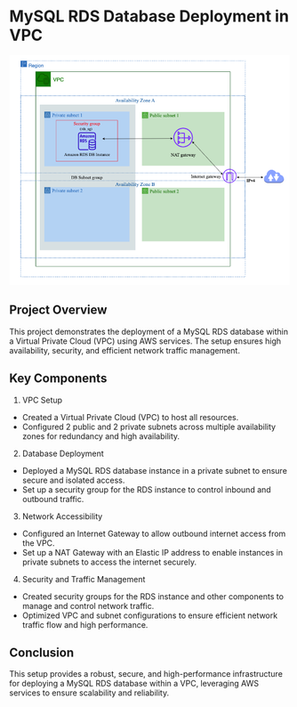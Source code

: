# MySQL RDS Database Deployment in VPC

![MYSQLRDSIMAGE](./MYSQL%20RDS.png)

## Project Overview

This project demonstrates the deployment of a MySQL RDS database within a Virtual Private Cloud (VPC) using AWS services. The setup ensures high availability, security, and efficient network traffic management.

## Key Components

1. VPC Setup

- Created a Virtual Private Cloud (VPC) to host all resources.
- Configured 2 public and 2 private subnets across multiple availability zones for redundancy and high availability.

2. Database Deployment

- Deployed a MySQL RDS database instance in a private subnet to ensure secure and isolated access.
- Set up a security group for the RDS instance to control inbound and outbound traffic.

3. Network Accessibility

- Configured an Internet Gateway to allow outbound internet access from the VPC.
- Set up a NAT Gateway with an Elastic IP address to enable instances in private subnets to access the internet securely.

4. Security and Traffic Management

- Created security groups for the RDS instance and other components to manage and control network traffic.
- Optimized VPC and subnet configurations to ensure efficient network traffic flow and high performance.

## Conclusion

This setup provides a robust, secure, and high-performance infrastructure for deploying a MySQL RDS database within a VPC, leveraging AWS services to ensure scalability and reliability.
